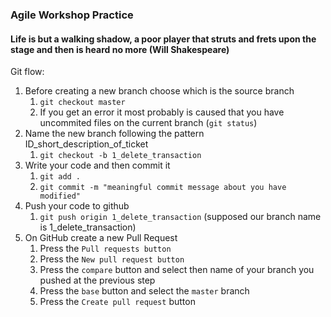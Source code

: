 ### Agile Workshop Practice

#### Life is but a walking shadow, a poor player that struts and frets upon the stage and then is heard no more (Will Shakespeare)

Git flow:
1. Before creating a new branch choose which is the source branch
   1. `git checkout master`
   1. If you get an error it most probably is caused that you have uncommited files on the current branch (`git status`)
1. Name the new branch following the pattern ID_short_description_of_ticket
   1. `git checkout -b 1_delete_transaction`
1. Write your code and then commit it
   1. `git add .`
   1. `git commit -m "meaningful commit message about you have modified"`
1. Push your code to github
   1. `git push origin 1_delete_transaction` (supposed our branch name is 1_delete_transaction)
1. On GitHub create a new Pull Request
   1. Press the `Pull requests button`
   1. Press the `New pull request button`
   1. Press the `compare` button and select then name of your branch you pushed at the previous step
   1. Press the `base` button and select the `master` branch
   1. Press the `Create pull request` button
